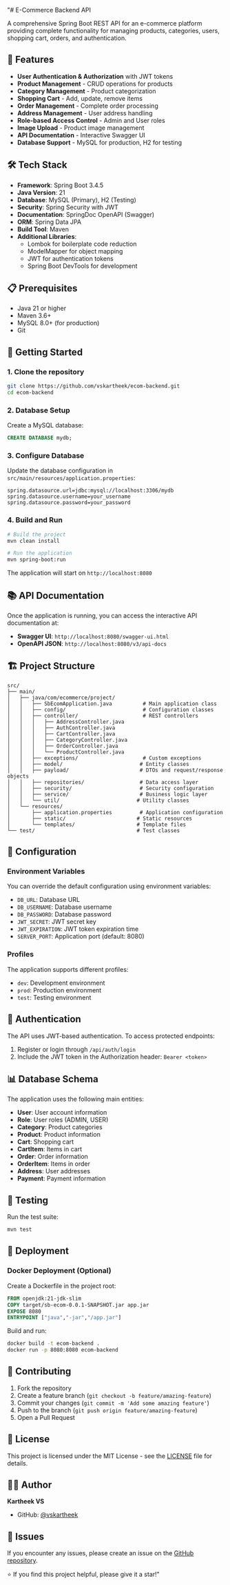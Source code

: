 "# E-Commerce Backend API

A comprehensive Spring Boot REST API for an e-commerce platform providing complete functionality for managing products, categories, users, shopping cart, orders, and authentication.

## 🚀 Features

- **User Authentication & Authorization** with JWT tokens
- **Product Management** - CRUD operations for products
- **Category Management** - Product categorization
- **Shopping Cart** - Add, update, remove items
- **Order Management** - Complete order processing
- **Address Management** - User address handling
- **Role-based Access Control** - Admin and User roles
- **Image Upload** - Product image management
- **API Documentation** - Interactive Swagger UI
- **Database Support** - MySQL for production, H2 for testing

## 🛠️ Tech Stack

- **Framework**: Spring Boot 3.4.5
- **Java Version**: 21
- **Database**: MySQL (Primary), H2 (Testing)
- **Security**: Spring Security with JWT
- **Documentation**: SpringDoc OpenAPI (Swagger)
- **ORM**: Spring Data JPA
- **Build Tool**: Maven
- **Additional Libraries**:
  - Lombok for boilerplate code reduction
  - ModelMapper for object mapping
  - JWT for authentication tokens
  - Spring Boot DevTools for development

## 📋 Prerequisites

- Java 21 or higher
- Maven 3.6+
- MySQL 8.0+ (for production)
- Git

## 🚀 Getting Started

### 1. Clone the repository
```bash
git clone https://github.com/vskartheek/ecom-backend.git
cd ecom-backend
```

### 2. Database Setup
Create a MySQL database:
```sql
CREATE DATABASE mydb;
```

### 3. Configure Database
Update the database configuration in `src/main/resources/application.properties`:
```properties
spring.datasource.url=jdbc:mysql://localhost:3306/mydb
spring.datasource.username=your_username
spring.datasource.password=your_password
```

### 4. Build and Run
```bash
# Build the project
mvn clean install

# Run the application
mvn spring-boot:run
```

The application will start on `http://localhost:8080`

## 📚 API Documentation

Once the application is running, you can access the interactive API documentation at:
- **Swagger UI**: `http://localhost:8080/swagger-ui.html`
- **OpenAPI JSON**: `http://localhost:8080/v3/api-docs`

## 🏗️ Project Structure

```
src/
├── main/
│   ├── java/com/ecommerce/project/
│   │   ├── SbEcomApplication.java          # Main application class
│   │   ├── config/                         # Configuration classes
│   │   ├── controller/                     # REST controllers
│   │   │   ├── AddressController.java
│   │   │   ├── AuthController.java
│   │   │   ├── CartController.java
│   │   │   ├── CategoryController.java
│   │   │   ├── OrderController.java
│   │   │   └── ProductController.java
│   │   ├── exceptions/                     # Custom exceptions
│   │   ├── model/                         # Entity classes
│   │   ├── payload/                       # DTOs and request/response objects
│   │   ├── repositories/                  # Data access layer
│   │   ├── security/                      # Security configuration
│   │   ├── service/                       # Business logic layer
│   │   └── util/                         # Utility classes
│   └── resources/
│       ├── application.properties         # Application configuration
│       ├── static/                       # Static resources
│       └── templates/                    # Template files
└── test/                                 # Test classes
```

## 🔧 Configuration

### Environment Variables
You can override the default configuration using environment variables:

- `DB_URL`: Database URL
- `DB_USERNAME`: Database username
- `DB_PASSWORD`: Database password
- `JWT_SECRET`: JWT secret key
- `JWT_EXPIRATION`: JWT token expiration time
- `SERVER_PORT`: Application port (default: 8080)

### Profiles
The application supports different profiles:
- `dev`: Development environment
- `prod`: Production environment
- `test`: Testing environment

## 🔑 Authentication

The API uses JWT-based authentication. To access protected endpoints:

1. Register or login through `/api/auth/login`
2. Include the JWT token in the Authorization header: `Bearer <token>`

## 📊 Database Schema

The application uses the following main entities:
- **User**: User account information
- **Role**: User roles (ADMIN, USER)
- **Category**: Product categories
- **Product**: Product information
- **Cart**: Shopping cart
- **CartItem**: Items in cart
- **Order**: Order information
- **OrderItem**: Items in order
- **Address**: User addresses
- **Payment**: Payment information

## 🧪 Testing

Run the test suite:
```bash
mvn test
```

## 🚀 Deployment

### Docker Deployment (Optional)
Create a Dockerfile in the project root:
```dockerfile
FROM openjdk:21-jdk-slim
COPY target/sb-ecom-0.0.1-SNAPSHOT.jar app.jar
EXPOSE 8080
ENTRYPOINT ["java","-jar","/app.jar"]
```

Build and run:
```bash
docker build -t ecom-backend .
docker run -p 8080:8080 ecom-backend
```

## 🤝 Contributing

1. Fork the repository
2. Create a feature branch (`git checkout -b feature/amazing-feature`)
3. Commit your changes (`git commit -m 'Add some amazing feature'`)
4. Push to the branch (`git push origin feature/amazing-feature`)
5. Open a Pull Request

## 📝 License

This project is licensed under the MIT License - see the [LICENSE](LICENSE) file for details.

## 👨‍💻 Author

**Kartheek VS**
- GitHub: [@vskartheek](https://github.com/vskartheek)

## 🐛 Issues

If you encounter any issues, please create an issue on the [GitHub repository](https://github.com/vskartheek/ecom-backend/issues).



⭐ If you find this project helpful, please give it a star!" 
